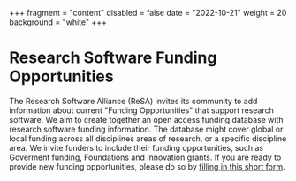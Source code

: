 +++
fragment = "content"
disabled = false
date = "2022-10-21"
weight = 20
background = "white"
+++

# Research Software Funding Opportunities

The Research Software Alliance (ReSA) invites its community to add information about current "Funding Opportunities" that support research software.
We aim to create together an open access funding database with research software funding information. The database might cover global or local funding across all disciplines areas of research, or a specific discipline area. We invite funders to include their funding opportunities, such as Goverment funding, Foundations and Innovation grants. If you are ready to provide new funding opportunities, please do so by [filling in this short form](https://forms.gle/r4Jw4swUd1SXigZc9). 

